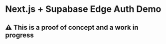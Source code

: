 # Next.js + Supabase Edge Auth Demo

## :warning: This is a proof of concept and a work in progress

<!-- ## Caveats

1. Does not support auth on dynamic paths -->
